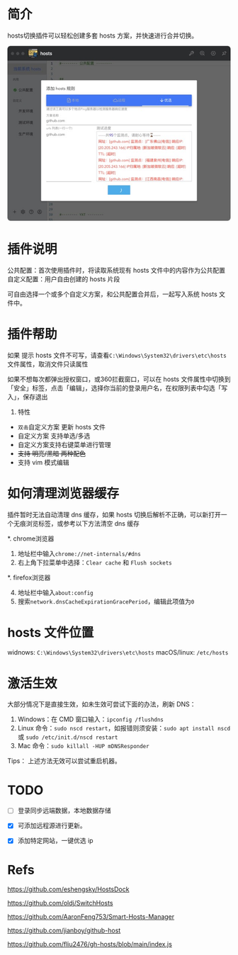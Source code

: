 # 简介
hosts切换插件可以轻松创建多套 hosts 方案，并快速进行合并切换。



![utools-plugin-hosts](./demo/hosts-demo.jpg)


# 插件说明

公共配置：首次使用插件时，将读取系统现有 hosts 文件中的内容作为公共配置
自定义配置：用户自由创建的 hosts 片段

可自由选择一个或多个自定义方案，和公共配置合并后，一起写入系统 hosts 文件中。

# 插件帮助

如果 提示 hosts 文件不可写，请查看`C:\Windows\System32\drivers\etc\hosts`文件属性，取消文件只读属性

如果不想每次都弹出授权窗口，或360拦截窗口，可以在 hosts 文件属性中切换到「安全」标签，点击「编辑」，选择你当前的登录用户名，在权限列表中勾选「写入」，保存退出

1. 特性

- `双击`自定义方案 更新 hosts 文件
- 自定义方案 支持单选/多选
- 自定义方案支持右键菜单进行管理
- ~~支持 明亮/黑暗 两种配色~~
- 支持 vim 模式编辑

# 如何清理浏览器缓存

插件暂时无法自动清理 dns 缓存，如果 hosts 切换后解析不正确，可以新打开一个无痕浏览标签，或参考以下方法清空 dns 缓存

*. chrome浏览器

1. 地址栏中输入`chrome://net-internals/#dns`
2. 右上角下拉菜单中选择：`Clear cache` 和 `Flush sockets`

*. firefox浏览器

4. 地址栏中输入`about:config`
5. 搜索`network.dnsCacheExpirationGracePeriod`，编辑此项值为`0`

# hosts 文件位置
widnows: `C:\Windows\System32\drivers\etc\hosts`
macOS/linux: `/etc/hosts`


# 激活生效

大部分情况下是直接生效，如未生效可尝试下面的办法，刷新 DNS：

1. Windows：在 CMD 窗口输入：`ipconfig /flushdns`
2. Linux 命令：`sudo nscd restart`，如报错则须安装：`sudo apt install nscd` 或 `sudo /etc/init.d/nscd restart`
3. Mac 命令：`sudo killall -HUP mDNSResponder`

Tips： 上述方法无效可以尝试重启机器。


# TODO
- [ ] 登录同步远端数据，本地数据存储
- [x] 可添加远程源进行更新。
- [x] 添加特定网站，一键优选 ip


# Refs
https://github.com/eshengsky/HostsDock

https://github.com/oldj/SwitchHosts

https://github.com/AaronFeng753/Smart-Hosts-Manager

https://github.com/jianboy/github-host

https://github.com/fliu2476/gh-hosts/blob/main/index.js
